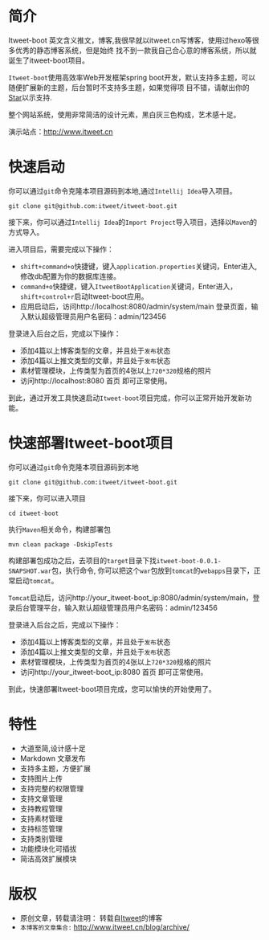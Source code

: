 
# 简介

Itweet-boot 英文含义推文，博客,我很早就以itweet.cn写博客，使用过hexo等很多优秀的静态博客系统，但是始终
找不到一款我自己合心意的博客系统，所以就诞生了itweet-boot项目。

`Itweet-boot`使用高效率Web开发框架spring boot开发，默认支持多主题，可以随便扩展新的主题，后台暂时不支持多主题，如果觉得项
目不错，请献出你的[Star](https://github.com/itweet/itweet-boot/stargazers)以示支持.

整个网站系统，使用非常简洁的设计元素，黑白灰三色构成，艺术感十足。

演示站点：http://www.itweet.cn

# 快速启动
你可以通过`git`命令克隆本项目源码到本地,通过`Intellij Idea`导入项目。
```
git clone git@github.com:itweet/itweet-boot.git
```

接下来，你可以通过`Intellij Idea`的`Import Project`导入项目，选择以`Maven`的方式导入。

进入项目后，需要完成以下操作：
   + `shift+command+o`快捷键，键入`application.properties`关键词，Enter进入,修改db配置为你的数据库连接。
   + `command+o`快捷键，键入`ItweetBootApplication`关键词，Enter进入，`shift+control+r`启动Itweet-boot应用。
   + 应用启动后，访问http://localhost:8080/admin/system/main 登录页面，输入默认超级管理员用户名密码：admin/123456

登录进入后台之后，完成以下操作：
   + 添加4篇以上博客类型的文章，并且处于`发布`状态
   + 添加4篇以上推文类型的文章，并且处于`发布`状态
   + 素材管理模块，上传类型为首页的4张以上`720*320`规格的照片
   + 访问http://localhost:8080 首页 即可正常使用。
  
到此，通过开发工具快速启动`Itweet-boot`项目完成，你可以正常开始开发新功能。

# 快速部署Itweet-boot项目
你可以通过`git`命令克隆本项目源码到本地
```
git clone git@github.com:itweet/itweet-boot.git
```

接下来，你可以进入项目
```
cd itweet-boot
```

执行`Maven`相关命令，构建部署包
```
mvn clean package -DskipTests
```

构建部署包成功之后，去项目的`target`目录下找`itweet-boot-0.0.1-SNAPSHOT.war`包，执行命令,
你可以把这个`war`包放到`tomcat`的`webapps`目录下，正常启动`tomcat`。

`Tomcat`启动后，访问http://your_itweet-boot_ip:8080/admin/system/main，登录后台管理平台，输入默认超级管理员用户名密码：admin/123456

登录进入后台之后，完成以下操作：
   + 添加4篇以上博客类型的文章，并且处于`发布`状态
   + 添加4篇以上推文类型的文章，并且处于`发布`状态
   + 素材管理模块，上传类型为首页的4张以上`720*320`规格的照片
   + 访问http://your_itweet-boot_ip:8080 首页 即可正常使用。
  
到此，快速部署Itweet-boot项目完成，您可以愉快的开始使用了。


# 特性

+ 大道至简,设计感十足
+ Markdown 文章发布
+ 支持多主题，方便扩展
+ 支持图片上传
+ 支持完整的权限管理
+ 支持文章管理
+ 支持教程管理
+ 支持素材管理
+ 支持标签管理
+ 支持类别管理
+ 功能模块化可插拔
+ 简洁高效扩展模块


# 版权
 - 原创文章，转载请注明： 转载自[Itweet](http://www.itweet.cn)的博客
 - `本博客的文章集合:` http://www.itweet.cn/blog/archive/
 
 
